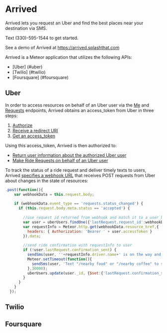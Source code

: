 # Arrived

Arrived lets you request an Uber and find the best places near your destination via SMS.

Text (330)-595-1544 to get started.

See a demo of Arrived at https://arrived.splashthat.com

Arrived is a Meteor application that utilizes the following APIs:
* [Uber] (#uber)
* [Twilio] (#twilio)
* [Foursquare] (#foursquare)

## <a name="uber"></a> Uber
In order to access resources on behalf of an Uber user via the [Me](https://developer.uber.com/docs/v1-me) and [Requests](https://developer.uber.com/docs/v1-requests) endpoints, Arrived obtains an access_token from Uber in three steps:

1. [Authorize](https://github.com/nhindman/Arrived/blob/master/server/twillo.js#L235)
2. [Receive a redirect URI](https://github.com/nhindman/Arrived/blob/master/server/twillo.js#L89)
3. [Get an access_token](https://github.com/nhindman/Arrived/blob/master/server/twillo.js#L26)

Using this access_token, Arrived is then authorized to:

* [Return user information about the authorized Uber user](https://github.com/nhindman/Arrived/blob/master/server/twillo.js#L63)
* [Make Ride Requests on behalf of an Uber user](https://github.com/nhindman/Arrived/blob/master/server/twillo.js#L220)

To track the status of a ride request and deliver timely texts to users, Arrived [specifies a webhook URL](https://github.com/nhindman/Arrived/blob/master/server/twillo.js#L113) that receives POST requests from Uber about changes in the state of resources:

```javascript
.post(function(){
    var webhookData = this.request.body;
    
    if (webhookData.event_type == 'requests.status_changed') {
      if (this.request.body.meta.status == 'accepted') {
        
        //use request id returned from webhook and match it to a user based on the request id saved in my app
        var user = uberUsers.findOne({'lastRequest.request_id':webhookData.meta.resource_id});
        var requestInfo = Meteor.http.get(webhookData.resource_href,{
          headers: { Authorization: 'Bearer ' + user.accessToken }
        }).data;
        
        //send ride confirmation with requestInfo to user
        if (!user.lastRequest.confirmation_sent) {
          sendSms(user, ''+requestInfo.driver.name+' is on the way and will arrive in '+requestInfo.eta+'. Look out for a '+requestInfo.vehicle.make+' with the license plate '+requestInfo.vehicle.license_plate+'!');
          Meteor.setTimeout(function(){
            sendSms(user, 'Text "/nearby food" or "/nearby coffee" to see places near your destination');
          },30000);
          uberUsers.update(user._id, {$set:{'lastRequest.confirmation_sent':true}});
        }
      }
    }
  });
```

## <a name="uber"></a> Twilio

## <a name="uber"></a> Foursquare

